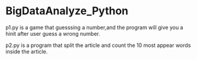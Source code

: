 # BigDataAnalyze_Python

p1.py is a game that guesssing a number,and the program will give you a hinit after user guess a wrong number.

p2.py is a program that split the article and count the 10 most appear words inside the article.
